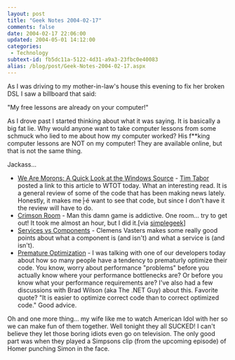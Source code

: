 ```yaml
---
layout: post
title: "Geek Notes 2004-02-17"
comments: false
date: 2004-02-17 22:06:00
updated: 2004-05-01 14:12:00
categories:
 - Technology
subtext-id: fb5dc11a-5122-4d31-a9a3-23fbc0e40083
alias: /blog/post/Geek-Notes-2004-02-17.aspx
---
```



As I was driving to my mother-in-law's house this evening to fix her broken DSL I saw a billboard that said: 

"My free lessons are already on your computer!" 

As I drove past I started thinking about what it was saying. It is basically a big fat lie. Why would anyone want to take computer lessons from some schmuck who lied to me about how my computer worked? His f**king computer lessons are NOT on my computer! They are available online, but that is not the same thing. 

Jackass... 

  * [We Are Morons: A Quick Look at the Windows Source](http://www.kuro5hin.org/story/2004/2/15/71552/7795) - [Tim Tabor](http://www.cheztabor.com/) posted a link to this article to WTOT today. What an interesting read. It is a general review of some of the code that has been making news lately. Honestly, it makes me├é want to see that code, but since I don't have it the review will have to do. 
  * [Crimson Room](http://www.datacraft.co.jp/takagism/index_e.html) - Man this damn game is addictive. One room... try to get out! It took me almost an hour, but I did it.[via [simplegeek](http://www.simplegeek.com/permalink.aspx/60526199-de6e-4e1c-b18b-45fd3b6046fa)] 
  * [Services vs Components](http://staff.newtelligence.net/clemensv/PermaLink.aspx?guid=111dbe19-123a-497e-99b7-a095bab69465) - Clemens Vasters makes some really good points about what a component is (and isn't) and what a service is (and isn't). 
  * [Premature Optimization](http://billharlan.com/pub/papers/A_Tirade_Against_the_Cult_of_Performance.html) - I was talking with one of our developers today about how so many people have a tendency to prematurly optimize their code. You know, worry about performance "problems" before you actually know where your performance bottlenecks are? Or before you know what your performance requirements are? I've also had a few discussions with Brad Wilson (aka The .NET Guy) about this. Favorite quote? "It is easier to optimize correct code than to correct optimized code." Good advice.

Oh and one more thing... my wife like me to watch American Idol with her so we can make fun of them together. Well tonight they all SUCKED! I can't believe they let those boring idiots even go on television. The only good part was when they played a Simpsons clip (from the upcoming episode) of Homer punching Simon in the face. 
